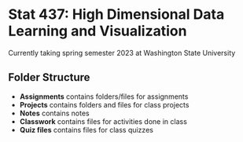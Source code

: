 # Stat 437: High Dimensional Data Learning and Visualization

Currently taking spring semester 2023 at Washington State University

## Folder Structure
- **Assignments** contains folders/files for assignments
- **Projects** contains folders and files for class projects
- **Notes** contains notes
- **Classwork** contains files for activities done in class
- **Quiz files** contains files for class quizzes